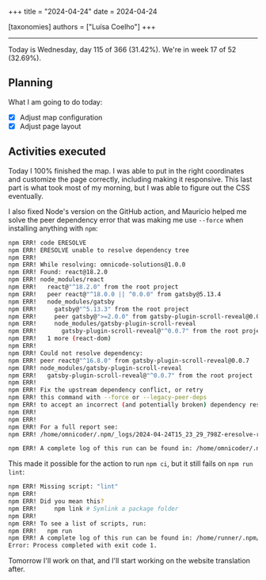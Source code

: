 +++
title = "2024-04-24"
date = 2024-04-24

[taxonomies]
authors = ["Luísa Coelho"]
+++

---

Today is Wednesday, day 115 of 366 (31.42%). We're in week 17 of 52 (32.69%).

## Planning

What I am going to do today:

- [x] Adjust map configuration
- [x] Adjust page layout

## Activities executed

Today I 100% finished the map. I was able to put in the right coordinates and customize the page correctly, including making it responsive. This last part is what took most of my morning, but I was able to figure out the CSS eventually.

I also fixed Node's version on the GitHub action, and Mauricio helped me solve the peer dependency error that was making me use `--force` when installing anything with `npm`:

```bash
npm ERR! code ERESOLVE
npm ERR! ERESOLVE unable to resolve dependency tree
npm ERR!
npm ERR! While resolving: omnicode-solutions@1.0.0
npm ERR! Found: react@18.2.0
npm ERR! node_modules/react
npm ERR!   react@"^18.2.0" from the root project
npm ERR!   peer react@"^18.0.0 || ^0.0.0" from gatsby@5.13.4
npm ERR!   node_modules/gatsby
npm ERR!     gatsby@"^5.13.3" from the root project
npm ERR!     peer gatsby@">=2.0.0" from gatsby-plugin-scroll-reveal@0.0.7
npm ERR!     node_modules/gatsby-plugin-scroll-reveal
npm ERR!       gatsby-plugin-scroll-reveal@"^0.0.7" from the root project
npm ERR!   1 more (react-dom)
npm ERR!
npm ERR! Could not resolve dependency:
npm ERR! peer react@"^16.8.0" from gatsby-plugin-scroll-reveal@0.0.7
npm ERR! node_modules/gatsby-plugin-scroll-reveal
npm ERR!   gatsby-plugin-scroll-reveal@"^0.0.7" from the root project
npm ERR!
npm ERR! Fix the upstream dependency conflict, or retry
npm ERR! this command with --force or --legacy-peer-deps
npm ERR! to accept an incorrect (and potentially broken) dependency resolution.
npm ERR!
npm ERR!
npm ERR! For a full report see:
npm ERR! /home/omnicoder/.npm/_logs/2024-04-24T15_23_29_798Z-eresolve-report.txt

npm ERR! A complete log of this run can be found in: /home/omnicoder/.npm/_logs/2024-04-24T15_23_29_798Z-debug-0.log
```

This made it possible for the action to run `npm ci`, but it still fails on `npm run lint`:

```bash
npm ERR! Missing script: "lint"
npm ERR!
npm ERR! Did you mean this?
npm ERR!     npm link # Symlink a package folder
npm ERR!
npm ERR! To see a list of scripts, run:
npm ERR!   npm run
npm ERR! A complete log of this run can be found in: /home/runner/.npm/_logs/2024-04-24T15_40_29_599Z-debug-0.log
Error: Process completed with exit code 1.
```

Tomorrow I'll work on that, and I'll start working on the website translation after.
